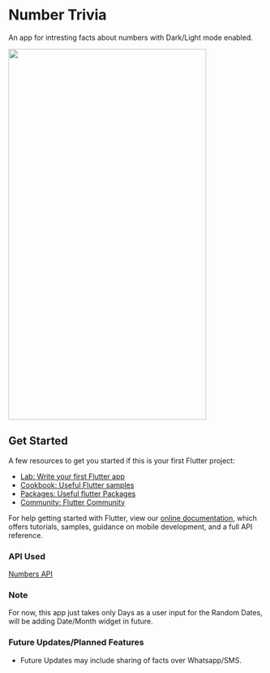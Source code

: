 # Number Trivia

An app for intresting facts about numbers with Dark/Light mode enabled.

<img src="https://user-images.githubusercontent.com/77354987/121767060-a8e21b00-cb73-11eb-901b-d64c9946f105.gif" width="390" height="730">


## Get Started

A few resources to get you started if this is your first Flutter project:

- [Lab: Write your first Flutter app](https://flutter.dev/docs/get-started/codelab)
- [Cookbook: Useful Flutter samples](https://flutter.dev/docs/cookbook)
- [Packages: Useful flutter Packages](https://pub.dev/)
- [Community: Flutter Community](https://flutter.dev/community)

For help getting started with Flutter, view our
[online documentation](https://flutter.dev/docs), which offers tutorials,
samples, guidance on mobile development, and a full API reference.

### API Used

[Numbers API](http://numbersapi.com/#random/trivia)

### Note

For now, this app just takes only Days as a user input for the Random Dates, will be adding Date/Month widget in future.

### Future Updates/Planned Features

- Future Updates may include sharing of facts over Whatsapp/SMS.


